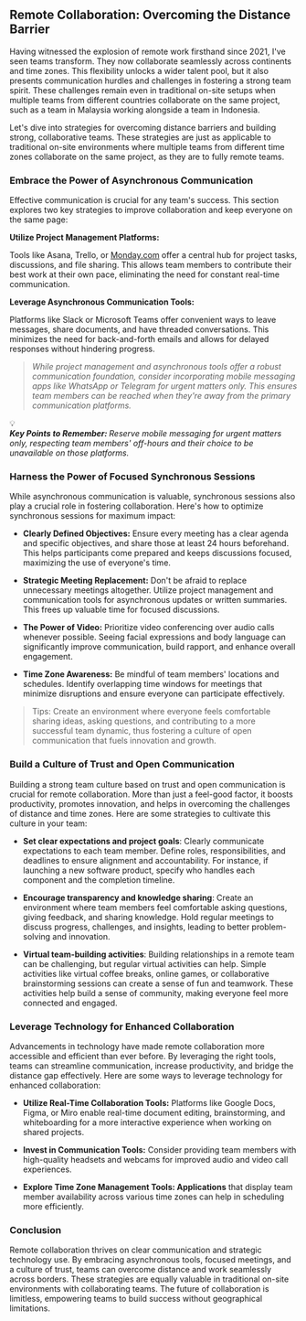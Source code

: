 ## Remote Collaboration: Overcoming the Distance Barrier

Having witnessed the explosion of remote work firsthand since 2021, I've seen teams transform. They now collaborate seamlessly across continents and time zones. This flexibility unlocks a wider talent pool, but it also presents communication hurdles and challenges in fostering a strong team spirit. These challenges remain even in traditional on-site setups when multiple teams from different countries collaborate on the same project, such as a team in Malaysia working alongside a team in Indonesia.

Let's dive into strategies for overcoming distance barriers and building strong, collaborative teams. These strategies are just as applicable to traditional on-site environments where multiple teams from different time zones collaborate on the same project, as they are to fully remote teams.

### **Embrace the Power of Asynchronous Communication**

Effective communication is crucial for any team's success. This section explores two key strategies to improve collaboration and keep everyone on the same page:

**Utilize Project Management Platforms:**

Tools like Asana, Trello, or [Monday.com](http://Monday.com) offer a central hub for project tasks, discussions, and file sharing. This allows team members to contribute their best work at their own pace, eliminating the need for constant real-time communication.

**Leverage Asynchronous Communication Tools:**

Platforms like Slack or Microsoft Teams offer convenient ways to leave messages, share documents, and have threaded conversations. This minimizes the need for back-and-forth emails and allows for delayed responses without hindering progress.

> *While project management and asynchronous tools offer a robust communication foundation, consider incorporating mobile messaging apps like WhatsApp or Telegram for urgent matters only. This ensures team members can be reached when they're away from the primary communication platforms.*

<div data-node-type="callout">
<div data-node-type="callout-emoji">💡</div>
<div data-node-type="callout-text"><strong><em>Key Points to Remember: </em></strong><em>Reserve mobile messaging for urgent matters only, respecting team members' off-hours and their choice to be unavailable on those platforms.</em></div>
</div>

### **Harness the Power of Focused Synchronous Sessions**

While asynchronous communication is valuable, synchronous sessions also play a crucial role in fostering collaboration. Here's how to optimize synchronous sessions for maximum impact:

* **Clearly Defined Objectives:** Ensure every meeting has a clear agenda and specific objectives, and share those at least 24 hours beforehand. This helps participants come prepared and keeps discussions focused, maximizing the use of everyone's time.
    
* **Strategic Meeting Replacement:** Don't be afraid to replace unnecessary meetings altogether. Utilize project management and communication tools for asynchronous updates or written summaries. This frees up valuable time for focused discussions.
    
* **The Power of Video:** Prioritize video conferencing over audio calls whenever possible. Seeing facial expressions and body language can significantly improve communication, build rapport, and enhance overall engagement.
    
* **Time Zone Awareness:** Be mindful of team members' locations and schedules. Identify overlapping time windows for meetings that minimize disruptions and ensure everyone can participate effectively.
    

> Tips: Create an environment where everyone feels comfortable sharing ideas, asking questions, and contributing to a more successful team dynamic, thus fostering a culture of open communication that fuels innovation and growth.

### Build a Culture of Trust and Open Communication

Building a strong team culture based on trust and open communication is crucial for remote collaboration. More than just a feel-good factor, it boosts productivity, promotes innovation, and helps in overcoming the challenges of distance and time zones. Here are some strategies to cultivate this culture in your team:

* **Set clear expectations and project goals**: Clearly communicate expectations to each team member. Define roles, responsibilities, and deadlines to ensure alignment and accountability. For instance, if launching a new software product, specify who handles each component and the completion timeline.
    
* **Encourage transparency and knowledge sharing**: Create an environment where team members feel comfortable asking questions, giving feedback, and sharing knowledge. Hold regular meetings to discuss progress, challenges, and insights, leading to better problem-solving and innovation.
    
* **Virtual team-building activities**: Building relationships in a remote team can be challenging, but regular virtual activities can help. Simple activities like virtual coffee breaks, online games, or collaborative brainstorming sessions can create a sense of fun and teamwork. These activities help build a sense of community, making everyone feel more connected and engaged.
    

### Leverage Technology for Enhanced Collaboration

Advancements in technology have made remote collaboration more accessible and efficient than ever before. By leveraging the right tools, teams can streamline communication, increase productivity, and bridge the distance gap effectively. Here are some ways to leverage technology for enhanced collaboration:

* **Utilize Real-Time Collaboration Tools:** Platforms like Google Docs, Figma, or Miro enable real-time document editing, brainstorming, and whiteboarding for a more interactive experience when working on shared projects.
    
* **Invest in Communication Tools:** Consider providing team members with high-quality headsets and webcams for improved audio and video call experiences.
    
* **Explore Time Zone Management Tools: Applications** that display team member availability across various time zones can help in scheduling more efficiently.
    

### Conclusion

Remote collaboration thrives on clear communication and strategic technology use. By embracing asynchronous tools, focused meetings, and a culture of trust, teams can overcome distance and work seamlessly across borders. These strategies are equally valuable in traditional on-site environments with collaborating teams. The future of collaboration is limitless, empowering teams to build success without geographical limitations.
